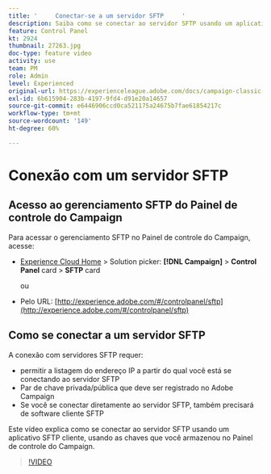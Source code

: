 ```yaml
---
title: '     Conectar-se a um servidor SFTP     '
description: Saiba como se conectar ao servidor SFTP usando um aplicativo SFTP cliente, usando as chaves que você armazenou no Painel de controle do Campaign.
feature: Control Panel
kt: 2924
thumbnail: 27263.jpg
doc-type: feature video
activity: use
team: PM
role: Admin
level: Experienced
original-url: https://experienceleague.adobe.com/docs/campaign-classic-learn/tutorials/administrating/control-panel-acc/connect-to-sftp-server.html
exl-id: 6b615904-283b-4197-9fd4-d91e20a14657
source-git-commit: e6446906ccd0ca521175a24675b7fae61854217c
workflow-type: tm+mt
source-wordcount: '149'
ht-degree: 60%

---
```


# Conexão com um servidor SFTP

## Acesso ao gerenciamento SFTP do Painel de controle do Campaign

Para acessar o gerenciamento SFTP no Painel de controle do Campaign, acesse:

* [Experience Cloud Home](https://experience.adobe.com/#/home) > Solution picker: **[!DNL Campaign]** > **Control Panel** card > **SFTP** card

   ou
* Pelo URL: [http://experience.adobe.com/#/controlpanel/sftp](http://experience.adobe.com/#/controlpanel/sftp)

## Como se conectar a um servidor SFTP

A conexão com servidores SFTP requer:

* permitir a listagem do endereço IP a partir do qual você está se conectando ao servidor SFTP
* Par de chave privada/pública que deve ser registrado no Adobe Campaign
* Se você se conectar diretamente ao servidor SFTP, também precisará de software cliente SFTP

Este vídeo explica como se conectar ao servidor SFTP usando um aplicativo SFTP cliente, usando as chaves que você armazenou no Painel de controle do Campaign.

>[!VIDEO](https://video.tv.adobe.com/v/27263?quality=12)
